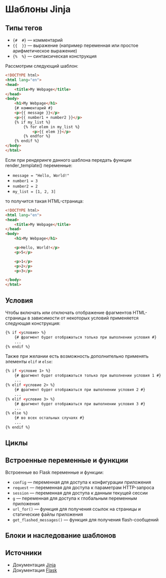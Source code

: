 # Шаблоны Jinja

## Типы тегов

* `{#  #}` — комментарий
* `{{  }}` — выражение (например переменная или простое арифметическое выражение)
* `{%  %}` — синтаксическая конструкция

Рассмотрим следующий шаблон:

```html
<!DOCTYPE html>
<html lang="en">
<head>
    <title>My Webpage</title>
</head>
<body>
    <h1>My Webpage</h1>
    {# комментарий #}
    <p>{{ message }}</p>
    <p>{{ number1 + number2 }}</p>
    {% if my_list %}
        {% for elem in my_list %}
            <p>{{ elem }}</p>
        {% endfor %}
    {% endif %}
</body>
</html>
```

Если при рендеринге данного шаблона передать функции render_template() переменные:

* `message = "Hello, World!"`
* `number1 = 3`
* `number2 = 2`
* `my_list = [1, 2, 3]`

то получится такая HTML-страница:

```HTML
<!DOCTYPE html>
<html lang="en">
<head>
    <title>My Webpage</title>
</head>
<body>
    <h1>My Webpage</h1>

    <p>Hello, World!</p>
    <p>5</p>

    <p>1</p>
    <p>2</p>
    <p>3</p>

</body>
</html>
```

## Условия

Чтобы включать или отключать отображение фрагментов HTML-страницы в зависимости от некоторых условий применяется следующая конструкция:

```html
{% if <условие> %}
    {# фрагмент будет отображаться только при выполнении условия #}
    ...
{% endif %}
```

Также при желании есть возможность дополнительно применять элементы `elif` и `else`:

```html
{% if <условие 1> %}
    {# фрагмент будет отображаться только при выполнении условия 1 #}
    ...
{% elif <условие 2> %}
    {# фрагмент будет отображаться при выполнении условия 2 #}
    ...
{% elif <условие 3> %}
    {# фрагмент будет отображаться при выполнении условия 3 #}
    ...
{% else %}
    {# во всех остальных случаях #}
    ...
{% endif %}
```

## Циклы



## Встроенные переменные и функции

Встроенные во Flask переменные и функции:

* `config` — переменная для доступа к конфигурации приложения
* `request` — переменная для доступа к параметрам HTTP-запроса
* `session` — переменная для доступа к данным текущей сессии
* `g` — переменная для доступа к глобальным переменным приложения
* `url_for()` — функция для получения ссылок на страницы и статические файлы приложения
* `get_flashed_messages()` — функция для получения flash-сообщений

## Блоки и наследование шаблонов

## Источники

* Документация [Jinja](https://jinja.palletsprojects.com/en/3.1.x/templates/)
* Документация [Flask](https://flask.palletsprojects.com/en/2.2.x/templating/)
